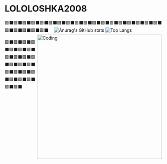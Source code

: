 # LOLOLOSHKA2008              
🟩⬛️🟩⬛️🟩⬛️🟩⬛️🟩⬛️🟩⬛️🟩⬛️🟩⬛️🟩⬛️🟩⬛️🟩⬛️🟩⬛️🟩⬛️🟩⬛️🟩⬛️🟩⬛️🟩⬛️🟩⬛️🟩⬛️🟩⬛️🟩⬛️🟩⬛️🟩⬛️
⠀
<img align="right" alt="Coding" width="400" src="https://media2.giphy.com/media/v1.Y2lkPTc5MGI3NjExNndka2R0dHV2dDFpOHJ2YXRvNDdvM3dibzVodmlqb3N6eHg5bnNhZSZlcD12MV9pbnRlcm5hbF9naWZfYnlfaWQmY3Q9Zw/YpKr72SeALev7CJxn2/giphy.gif">
![Anurag's GitHub stats](https://github-readme-stats.vercel.app/api?username=Lololoshka2008&theme=shadow_green&show_icons=true)
![Top Langs](https://github-readme-stats.vercel.app/api/top-langs/?username=Lololoshka2008&layout=compact&theme=shadow_green&bg_color=00000000)

🟩⬛️🟩⬛️🟩⬛️🟩⬛️🟩⬛️🟩⬛️🟩⬛️🟩⬛️🟩⬛️🟩⬛️🟩⬛️🟩⬛️🟩⬛️🟩⬛️🟩⬛️🟩⬛️🟩⬛️🟩⬛️🟩⬛️🟩⬛️🟩⬛️🟩⬛️🟩⬛️

